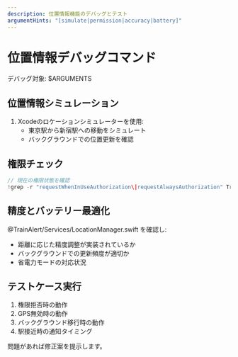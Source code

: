 ```yaml
---
description: 位置情報機能のデバッグとテスト
argumentHints: "[simulate|permission|accuracy|battery]"
---
```


# 位置情報デバッグコマンド

デバッグ対象: $ARGUMENTS

## 位置情報シミュレーション
1. Xcodeのロケーションシミュレーターを使用:
   - 東京駅から新宿駅への移動をシミュレート
   - バックグラウンドでの位置更新を確認

## 権限チェック
```swift
// 現在の権限状態を確認
!grep -r "requestWhenInUseAuthorization\|requestAlwaysAuthorization" TrainAlert/
```

## 精度とバッテリー最適化
@TrainAlert/Services/LocationManager.swift を確認し:
- 距離に応じた精度調整が実装されているか
- バックグラウンドでの更新頻度が適切か
- 省電力モードの対応状況

## テストケース実行
1. 権限拒否時の動作
2. GPS無効時の動作
3. バックグラウンド移行時の動作
4. 駅接近時の通知タイミング

問題があれば修正案を提示します。